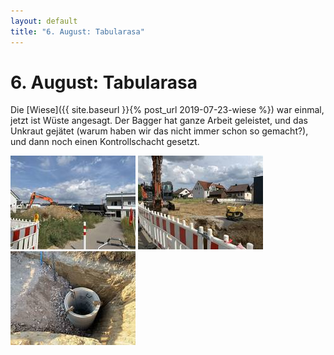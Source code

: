 ```yaml
---
layout: default
title: "6. August: Tabularasa"
---
```


# 6. August: Tabularasa

Die [Wiese]({{ site.baseurl }}{% post_url 2019-07-23-wiese %}) war einmal, jetzt ist Wüste angesagt. Der Bagger hat ganze Arbeit geleistet, und das Unkraut gejätet (warum haben wir das nicht immer schon so gemacht?), und dann noch einen Kontrollschacht gesetzt.

[![Abtransport der Erde](/assets/2019-08-06_IMG_2059-thumb.JPG)](/assets/2019-08-06_IMG_2059.JPG)
[![Einmal platt gemacht](/assets/2019-08-06_IMG_2086-thumb.JPG)](/assets/2019-08-06_IMG_2086.JPG)
[![Der Kontrollschacht](/assets/2019-08-06_IMG_2042-thumb.JPG)](/assets/2019-08-06_IMG_2042.JPG)

